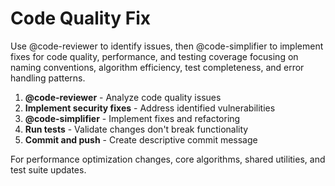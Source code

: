 # Code Quality Fix

Use @code-reviewer to identify issues, then @code-simplifier to implement fixes for code quality, performance, and testing coverage focusing on naming conventions, algorithm efficiency, test completeness, and error handling patterns.

1. **@code-reviewer** - Analyze code quality issues
2. **Implement security fixes** - Address identified vulnerabilities
3. **@code-simplifier** - Implement fixes and refactoring
4. **Run tests** - Validate changes don't break functionality
5. **Commit and push** - Create descriptive commit message

For performance optimization changes, core algorithms, shared utilities, and test suite updates.
